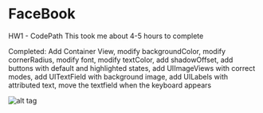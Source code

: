 FaceBook
========

HW1 - CodePath
This took me about 4-5 hours to complete

Completed: 
Add Container View, modify backgroundColor, modify cornerRadius, modify font, modify textColor, add shadowOffset, add buttons with default and highlighted states, add UIImageViews with correct modes, add UITextField with background image, add UILabels with attributed text, move the textfield when the keyboard appears

![alt tag](http://i.imgur.com/hBxIWoW.gif)

